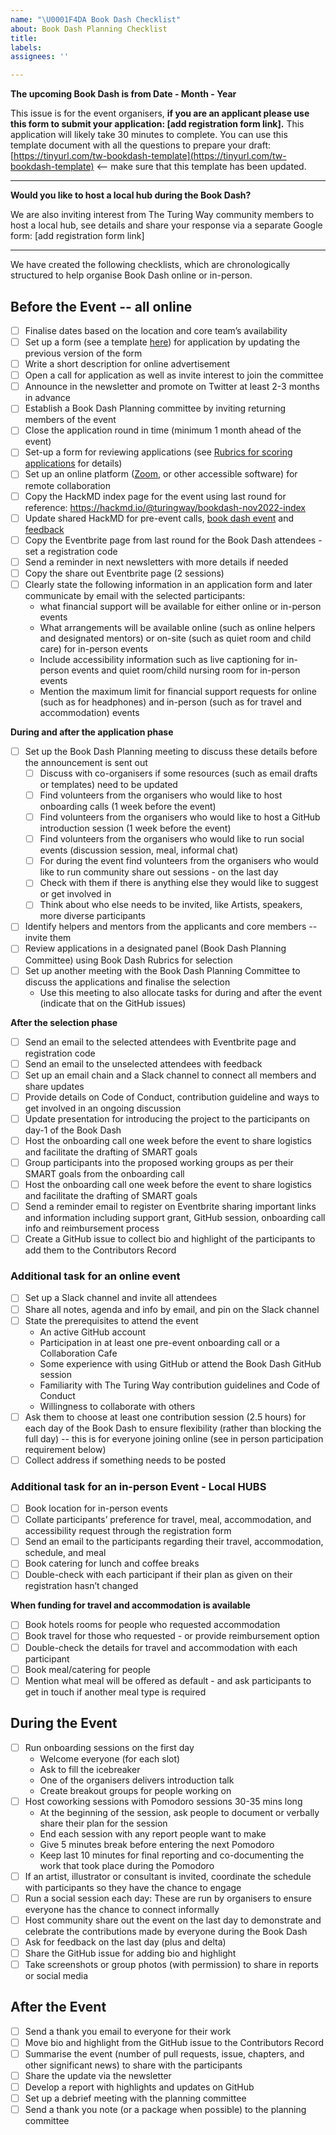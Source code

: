 ```yaml
---
name: "\U0001F4DA Book Dash Checklist"
about: Book Dash Planning Checklist
title:
labels:
assignees: ''

---
```


**The upcoming Book Dash is from Date - Month - Year**

This issue is for the event organisers, **if you are an applicant please use this form to submit your application: [add registration form link].** This application will likely take 30 minutes to complete. You can use this template document with all the questions to prepare your draft:[https://tinyurl.com/tw-bookdash-template](https://tinyurl.com/tw-bookdash-template) <-- make sure that this template has been updated.

------------------------------------------------------------------
**Would you like to host a local hub during the Book Dash?**

We are also inviting interest from The Turing Way community members to host a local hub, see details and share your response via a separate Google form: [add registration form link]

------------------------------------------------------------------
We have created the following checklists, which are chronologically structured to help organise Book Dash online or in-person.

## Before the Event -- all online

- [ ] Finalise dates based on the location and core team’s availability
- [ ] Set up a form (see a template [here](https://the-turing-way.netlify.app/community-handbook/bookdash/bookdash-selection.html#ch-bookdash-application-additional-materials)) for application by updating the previous version of the form
- [ ] Write a short description for online advertisement
- [ ] Open a call for application as well as invite interest to join the committee
- [ ] Announce in the newsletter and promote on Twitter at least 2-3 months in advance
- [ ] Establish a Book Dash Planning committee by inviting returning members of the event
- [ ] Close the application round in time (minimum 1 month ahead of the event)
- [ ] Set-up a form for reviewing applications (see [Rubrics for scoring applications](https://the-turing-way.netlify.app/community-handbook/bookdash/bookdash-application.html#ch-bookdash-application-rubrics) for details)
- [ ] Set up an online platform ([Zoom](https://zoom.us/), or other accessible software) for remote collaboration
- [ ] Copy the HackMD index page for the event using last round for reference: https://hackmd.io/@turingway/bookdash-nov2022-index
- [ ] Update shared HackMD for pre-event calls<ch-template-bookdash-precall>, [book dash event](https://the-turing-way.netlify.app/community-handbook/templates/template-bookdash-notes.html#ch-template-bookdash-notes) and [feedback](https://the-turing-way.netlify.app/community-handbook/templates/template-bookdash-feedback.html#ch-template-bookdash-feedback)
- [ ] Copy the Eventbrite page from last round for the Book Dash attendees - set a registration code 
- [ ] Send a reminder in next newsletters with more details if needed
- [ ] Copy the share out Eventbrite page (2 sessions)
- [ ] Clearly state the following information in an application form and later communicate by email with the selected participants:
  -   what financial support will be available for either online or in-person events 
  -  What arrangements will be available online (such as online helpers and designated mentors) or on-site (such as quiet room and child care) for in-person events 
  -  Include accessibility information such as live captioning for in-person events and quiet room/child nursing room for in-person events 
  - Mention the maximum limit for financial support requests for online (such as for headphones) and in-person (such as for travel and accommodation) events

**During and after the application phase**
- [ ] Set up the Book Dash Planning meeting to discuss these details before the announcement is sent out
  - [ ] Discuss with co-organisers if some resources (such as email drafts or templates) need to be updated
  - [ ] Find volunteers from the organisers who would like to host onboarding calls (1 week before the event)
  - [ ] Find volunteers from the organisers who would like to host a GitHub introduction session (1 week before the event)
  - [ ] Find volunteers from the organisers who would like to run social events (discussion session, meal, informal chat)
  - [ ] For during the event find volunteers from the organisers who would like to run community share out sessions - on the last day
  - [ ] Check with them if there is anything else they would like to suggest or get involved in
  - [ ] Think about who else needs to be invited, like Artists, speakers, more diverse participants
- [ ] Identify helpers and mentors from the applicants and core members -- invite them
- [ ] Review applications in a designated panel (Book Dash Planning Committee) using Book Dash Rubrics for selection
- [ ] Set up another meeting with the Book Dash Planning Committee to discuss the applications and finalise the selection
  - Use this meeting to also allocate tasks for during and after the event (indicate that on the GitHub issues)

**After the selection phase**
- [ ] Send an email to the selected attendees with Eventbrite page and registration code
- [ ] Send an email to the unselected attendees with feedback
- [ ] Set up an email chain and a Slack channel to connect all members and share updates
- [ ] Provide details on Code of Conduct, contribution guideline and ways to get involved in an ongoing discussion
- [ ] Update presentation for introducing the project to the participants on day-1 of the Book Dash
- [ ] Host the onboarding call one week before the event to share logistics and facilitate the drafting of SMART goals
- [ ] Group participants into the proposed working groups as per their SMART goals from the onboarding call
- [ ] Host the onboarding call one week before the event to share logistics and facilitate the drafting of SMART goals
- [ ] Send a reminder email to register on Eventbrite sharing important links and information including support grant, GitHub session, onboarding call info and reimbursement process
- [ ] Create a GitHub issue to collect bio and highlight of the participants to add them to the Contributors Record

### Additional task for an online event
- [ ] Set up a Slack channel and invite all attendees
- [ ] Share all notes, agenda and info by email, and pin on the Slack channel
- [ ] State the prerequisites to attend the event
  - An active GitHub account
  - Participation in at least one pre-event onboarding call or a Collaboration Cafe
  - Some experience with using GitHub or attend the Book Dash GitHub session
  - Familiarity with The Turing Way contribution guidelines and Code of Conduct
  -  Willingness to collaborate with others
- [ ] Ask them to choose at least one contribution session (2.5 hours) for each day of the Book Dash to ensure flexibility (rather than blocking the full day) -- this is for everyone joining online (see in person participation requirement below)
- [ ] Collect address if something needs to be posted

### Additional task for an in-person Event - Local HUBS
- [ ] Book location for in-person events
- [ ] Collate participants’ preference for travel, meal, accommodation, and accessibility request through the registration form
- [ ] Send an email to the participants regarding their travel, accommodation, schedule, and meal
- [ ] Book catering for lunch and coffee breaks
- [ ] Double-check with each participant if their plan as given on their registration hasn’t changed

**When funding for travel and accommodation is available**
- [ ] Book hotels rooms for people who requested accommodation
- [ ] Book travel for those who requested - or provide reimbursement option
- [ ] Double-check the details for travel and accommodation with each participant
- [ ] Book meal/catering for people
- [ ] Mention what meal will be offered as default - and ask participants to get in touch if another meal type is required

## During the Event
-  [ ] Run onboarding sessions on the first day
  - Welcome everyone (for each slot)
  - Ask to fill the icebreaker
  - One of the organisers delivers introduction talk
  -  Create breakout groups for people working on
-  [ ] Host coworking sessions with Pomodoro sessions 30-35 mins long
  -  At the beginning of the session, ask people to document or verbally share their plan for the session
  - End each session with any report people want to make
  - Give 5 minutes break before entering the next Pomodoro
  -  Keep last 10 minutes for final reporting and co-documenting the work that took place during the Pomodoro
- [ ] If an artist, illustrator or consultant is invited, coordinate the schedule with participants so they have the chance to engage
- [ ] Run a social session each day: These are run by organisers to ensure everyone has the chance to connect informally
- [ ] Host community share out the event on the last day to demonstrate and celebrate the contributions made by everyone during the Book Dash
- [ ] Ask for feedback on the last day (plus and delta)
- [ ] Share the GitHub issue for adding bio and highlight
- [ ] Take screenshots or group photos (with permission) to share in reports or social media

## After the Event
- [ ] Send a thank you email to everyone for their work
- [ ] Move bio and highlight from the GitHub issue to the Contributors Record
- [ ] Summarise the event (number of pull requests, issue, chapters, and other significant news) to share with the participants
- [ ] Share the update via the newsletter
- [ ] Develop a report with highlights and updates on GitHub
- [ ] Set up a debrief meeting with the planning committee
- [ ] Send a thank you note (or a package when possible) to the planning committee
